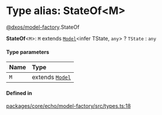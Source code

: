 # Type alias: StateOf<M\>

[@dxos/model-factory](../modules/dxos_model_factory.md).StateOf

 **StateOf**<`M`\>: `M` extends [`Model`](../classes/dxos_model_factory.Model.md)<infer TState, `any`\> ? `TState` : `any`

#### Type parameters

| Name | Type |
| :------ | :------ |
| `M` | extends [`Model`](../classes/dxos_model_factory.Model.md) |

#### Defined in

[packages/core/echo/model-factory/src/types.ts:18](https://github.com/dxos/dxos/blob/main/packages/core/echo/model-factory/src/types.ts#L18)

